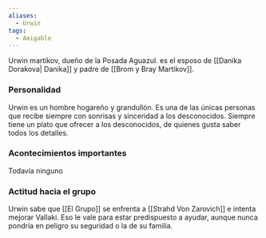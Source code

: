 ```yaml
---
aliases:
  - Urwin
tags:
  - Amigable
---
```

Urwin martikov, dueño de la Posada Aguazul. es el esposo de [[Danika Dorakova| Danika]] y padre de [[Brom y Bray Martikov]].

### Personalidad
Urwin es un hombre hogareño y grandullón. Es una de las únicas personas que recibe siempre con sonrisas y sinceridad a los desconocidos. Siempre tiene un plato que ofrecer a los desconocidos, de quienes gusta saber todos los detalles. 

### Acontecimientos importantes
Todavía ninguno

### Actitud hacia el grupo

Urwin sabe que [[El Grupo]] se enfrenta a [[Strahd Von Zarovich]] e intenta mejorar Vallaki. Eso le vale para estar predispuesto a ayudar, aunque nunca pondría en peligro su seguridad o la de su familia.